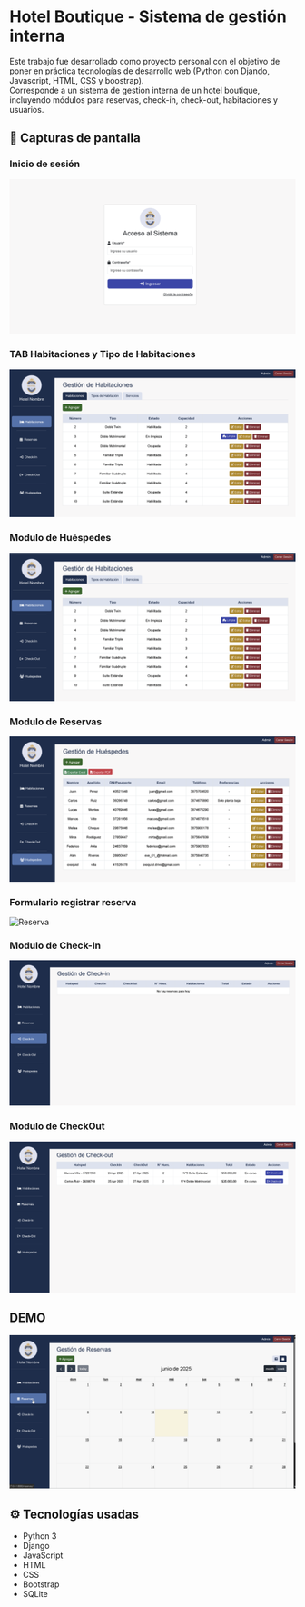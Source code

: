 # Hotel Boutique - Sistema de gestión interna
Este trabajo fue desarrollado como proyecto personal con el objetivo de poner en práctica tecnologías de desarrollo web (Python con Djando, Javascript, HTML, CSS y boostrap).  
Corresponde a un sistema de gestion interna de un hotel boutique, incluyendo módulos para reservas, check-in, check-out, habitaciones y usuarios.


## 📸 Capturas de pantalla

### Inicio de sesión
![Login](screenshots/Login.png)

### TAB Habitaciones y Tipo de Habitaciones
![Habitaciones](screenshots/Habitaciones.png)

### Modulo de Huéspedes
![Habitaciones](screenshots/Habitaciones.png)

### Modulo de Reservas
![Huespedes](screenshots/Huespedes.png)

### Formulario registrar reserva
![Reserva](screenshots/.png)

### Modulo de Check-In 
![Check-In](screenshots/Check-In.png)

### Modulo de CheckOut
![Check-Out](screenshots/Check-Out.png)

## DEMO
![Demo](screenshots/Demo.gif)

## ⚙️ Tecnologías usadas
- Python 3
- Django
- JavaScript
- HTML
- CSS
- Bootstrap
- SQLite
